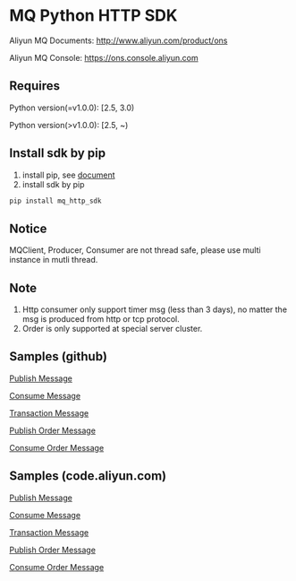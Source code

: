 # MQ Python HTTP SDK  
Aliyun MQ Documents: http://www.aliyun.com/product/ons

Aliyun MQ Console: https://ons.console.aliyun.com

## Requires

Python version(=v1.0.0): [2.5, 3.0)

Python version(>v1.0.0): [2.5, ~)

## Install sdk by pip

1. install pip, see [document](https://pip.pypa.io/en/stable/installing/)
2. install sdk by pip

```bash
pip install mq_http_sdk
```
## Notice

MQClient, Producer, Consumer are not thread safe, please use multi instance in mutli thread.

## Note
1. Http consumer only support timer msg (less than 3 days), no matter the msg is produced from http or tcp protocol.
2. Order is only supported at special server cluster.

## Samples (github)

[Publish Message](https://github.com/aliyunmq/mq-http-samples/blob/master/python/producer.py)

[Consume Message](https://github.com/aliyunmq/mq-http-samples/blob/master/python/consumer.py)

[Transaction Message](https://github.com/aliyunmq/mq-http-samples/blob/master/python/trans_producer.py)

[Publish Order Message](https://github.com/aliyunmq/mq-http-samples/blob/master/python/order_producer.py)

[Consume Order Message](https://github.com/aliyunmq/mq-http-samples/blob/master/python/order_consumer.py)

## Samples (code.aliyun.com)

[Publish Message](https://code.aliyun.com/aliware_rocketmq/mq-http-samples/blob/master/python/producer.py)

[Consume Message](https://code.aliyun.com/aliware_rocketmq/mq-http-samples/blob/master/python/consumer.py)

[Transaction Message](https://code.aliyun.com/aliware_rocketmq/mq-http-samples/blob/master/python/trans_producer.py)

[Publish Order Message](https://code.aliyun.com/aliware_rocketmq/mq-http-samples/blob/master/python/order_producer.py)

[Consume Order Message](https://code.aliyun.com/aliware_rocketmq/mq-http-samples/blob/master/python/order_consumer.py)